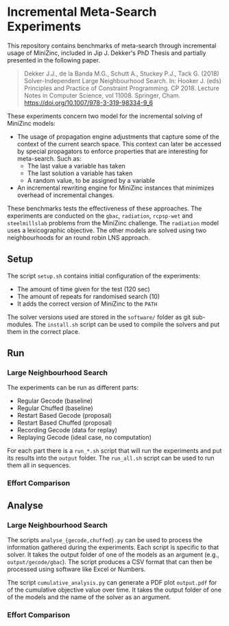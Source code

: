 # Incremental Meta-Search Experiments

This repository contains benchmarks of meta-search through incremental usage of MiniZinc, included in Jip J. Dekker's PhD Thesis and partially presented in the following paper.

> Dekker J.J., de la Banda M.G., Schutt A., Stuckey P.J., Tack G. (2018) Solver-Independent Large Neighbourhood Search. In: Hooker J. (eds) Principles and Practice of Constraint Programming. CP 2018. Lecture Notes in Computer Science, vol 11008. Springer, Cham. https://doi.org/10.1007/978-3-319-98334-9_6

These experiments concern two model for the incremental solving of MiniZinc models:
- The usage of propagation engine adjustments that capture some of the context of the current search space. This context can later be accessed by special propagators to enforce properties that are interesting for meta-search.  Such as:
	- The last value a variable has taken
	- The last solution a variable has taken
	- A random value, to be assigned by a variable
- An incremental rewriting engine for MiniZinc instances that minimizes overhead of incremental changes.

These benchmarks tests the effectiveness of these approaches.
The experiments are conducted on the `gbac`, `radiation`, `rcpsp-wet` and `steelmillslab` problems from the MiniZinc challenge.
The `radiation` model uses a lexicographic objective.
The other models are solved using two neighbourhoods for an round robin LNS approach.

## Setup

The script `setup.sh` contains initial configuration of the experiments:

- The amount of time given for the test (120 sec)
- The amount of repeats for randomised search (10)
- It adds the correct version of MiniZinc to the `PATH`

The solver versions used are stored in the `software/` folder as git sub-modules.
The `install.sh` script can be used to compile the solvers and put them in the correct place.

## Run

### Large Neighbourhood Search

The experiments can be run as different parts:

- Regular Gecode (baseline)
- Regular Chuffed (baseline)
- Restart Based Gecode (proposal)
- Restart Based Chuffed (proposal)
- Recording Gecode (data for replay)
- Replaying Gecode (ideal case, no computation)

For each part there is a `run_*.sh` script that will run the experiments and put its results into the `output` folder.
The `run_all.sh` script can be used to run them all in sequences.

### Effort Comparison

## Analyse

### Large Neighbourhood Search

The scripts `analyse_{gecode,chuffed}.py` can be used to process the information gathered during the experiments.
Each script is specific to that solver.
It takes the output folder of one of the models as an argument (e.g., `output/gecode/gbac`).
The script produces a CSV format that can then be processed using software like Excel or Numbers.

The script `cumulative_analysis.py` can generate a PDF plot `output.pdf` for of the cumulative objective value over time.
It takes the output folder of one of the models and the name of the solver as an argument.

### Effort Comparison

